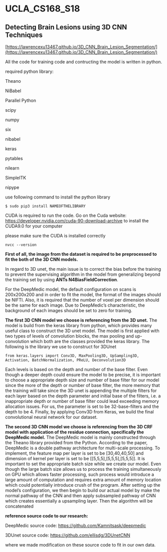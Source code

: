 # UCLA_CS168_S18
## Detecting Brain Lesions using 3D CNN Techniques


[https://lawrencexu13467.github.io/3D_CNN_Brain_Lesion_Segmentation/](https://lawrencexu13467.github.io/3D_CNN_Brain_Lesion_Segmentation/)

All the code for training code and contructing the model is written in python. 

required python library: 

Theano

NiBabel

Parallel Python

scipy 

numpy 

six 

nibabel

keras

pytables

nilearn

SimpleITK

nipype

use following command to install the python library 
```
$ sudo pip3 install NAMEOFTHELIBRARY

```
CUDA is required to run the code. 
Go on the Cuda website: https://developer.nvidia.com/cuda-90-download-archive to install the CUDA9.0 for your computer

please make sure the CUDA is installed correctly 
```
nvcc --version
```    

**First of all, the image from the dataset is required to be preprocessed to fit the
both of the 3D CNN models.**  

In regard to 3D unet, the main issue is to correct the 
bias before the training to prevent the supervising algorithm in the model from 
generalizing beyond the training set by using **ANTs N4BiasFieldCorrection**. 

For the DeepMedic model, the default configuration on scans is 200x200x200 and in order to 
fit the model, the format of the images should be NIFTI. Also, it is required that 
the number of voxel per dimension should be the same for each image. Due to 
DeepMedic’s characteristic, the background of each images should be set to zero 
for training. 


**The first 3D CNN model we choose is referencing from the 3D unet.** 
The model is build from the keras library from python, which provides many useful class to construct 
the 3D unet model. 
The model is first applied with two types of levels of convolution 
blocks, the max pooling and up-convolution which both are the classes provided the 
keras library. 
The following is the library we use to construct for 3DUnet
```
from keras.layers import Conv3D, MaxPooling3D, UpSampling3D, Activation, BatchNormalization, PReLU, Deconvolution3D

```
Each levels is based on the depth and number of the base filter. Even 
though a deeper depth could ensure the model to be precise, it is important to choose 
a appropriate depth size and number of base filter for our model since the more of 
the depth or number of base filter, the more memory that the training will take 
since the 3D unet is appending the multiple filters for each layer based on the 
depth parameter and initial base of the filters, i.e. a inappropriate depth or 
number of base filter could lead exceeding memory allocation issues. For us, the 
parameter is set to be 32-base-filters and the depth to be 4.
Finally, by applying Conv3D from Keras, we build the final convolutional neural
network for our dataset. 

**The second 3D CNN  model we choose is referencing from the 3D CRF model with
application of the residue connection, specifically the DeepMedic model.** The 
DeepMedic model is mainly constructed through the Theano library provided from
the Python. According to the paper, DeepMedic is a double pathway architecture 
for multi-scale processing. To implement, the feature map per layer is set to
be [30,40,40,50] and dimension of kernel per layer is set to be [[5,5,5],[5,5,5],[5,5,5]]. 
It is important to set the appropriate batch size while we create our model. 
Even though the large batch size allows us to process the training simultaneously 
on GPU which allows faster processing, such process would introduce a large 
amount of computation and requires extra amount of memory location which could 
potentially introduce crush of the program. After setting up the model’s 
configuration, we then begin to build our actual model by make the normal 
pathway of the CNN and then apply subsampled pathway of CNN which creates 
essentially a upsampling layer. Then the algorithm will be concatenated 

**reference source code to our research:**

DeepMedic source code: https://github.com/Kamnitsask/deepmedic

3DUnet source code: https://github.com/ellisdg/3DUnetCNN

where we made modification on these source code to fit in our own data. 
